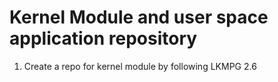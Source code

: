 # Kernel Module and user space application repository

1. Create a repo for kernel module by following LKMPG 2.6

